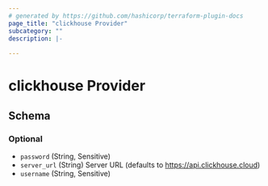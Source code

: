 ```yaml
---
# generated by https://github.com/hashicorp/terraform-plugin-docs
page_title: "clickhouse Provider"
subcategory: ""
description: |-
  
---
```


# clickhouse Provider





<!-- schema generated by tfplugindocs -->
## Schema

### Optional

- `password` (String, Sensitive)
- `server_url` (String) Server URL (defaults to https://api.clickhouse.cloud)
- `username` (String, Sensitive)
